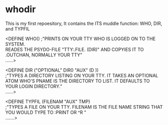 # whodir
This is my first repoesitory, It contains the ITS muddle function: WHO, DIR, and  TYPFIL

<DEFINE WHO()  ;"PRINTS ON YOUR TTY WHO IS LOGGED ON TO THE SYSTEM.             
                 READES THE PSYDO-FILE "TTY:.FILE. (DIR)" AND COPYIES 
                 IT TO .OUTCHAN, NORMALLY YOUR TTY"                                   
       ......>
  
  <DEFINE DIR ("OPTIONAL" DIR0 "AUX" (D <SNAME>))                                 
        ;"TYPES A DIRECTORY LISTING ON YOUR TTY. IT TAKES AN OPTIONAL           
          ATOM WHO'S PNAME IS THE DIRECTORY TO LIST. IT DEFAULTS TO             
          YOUR LOGIN DIRECTORY."                                                
        ......>
  
  <DEFINE TYPFIL (FILENAM "AUX" TMP)                                 
        ;"TYPES A FILE ON YOUR TTY.
          FILENAM IS THE FILE NAME STRING THAT YOU WOULD
          TYPE TO :PRINT OR ^R "                                                
        .......>
        
